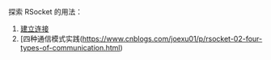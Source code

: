 探索 RSocket 的用法：

1. [建立连接](https://www.cnblogs.com/joexu01/p/rsocket-01-connection-setup.html)
2. [四种通信模式实践(https://www.cnblogs.com/joexu01/p/rsocket-02-four-types-of-communication.html)